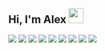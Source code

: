 ## Hi, I'm Alex <img src="https://user-images.githubusercontent.com/48355572/205912228-52b28bd4-910b-4447-934f-be8b19a3aec5.gif" width="30px" height="30px">

![](https://img.shields.io/badge/JavaScript-F7DF1E?style=flat&logo=javascript&logoColor=black) ![](https://img.shields.io/badge/-Python-14354c?style=flat&logo=Python&logoColor=white) ![](https://img.shields.io/badge/-Java-ed8b00?style=flat&logo=openjdk) ![](https://img.shields.io/badge/HTML5-E34F26?style=flat&logo=html5&logoColor=white) ![](https://img.shields.io/badge/CSS-239120?&style=flat&logo=css3&logoColor=white) ![](https://img.shields.io/badge/Node.js-43853D?style=flat&logo=node.js&logoColor=white) ![](https://img.shields.io/badge/C-00599C?style=flat&logo=c&logoColor=white) ![](https://img.shields.io/badge/Unity-100000?style=flat&logo=unity&logoColor=white) ![](https://img.shields.io/badge/GIT-E44C30?style=flat&logo=git&logoColor=white)
